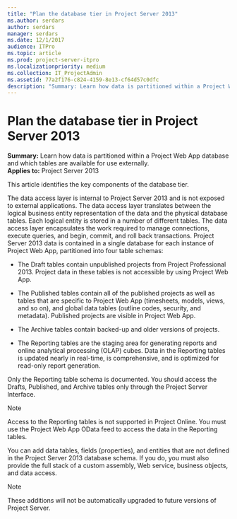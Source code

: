```yaml
---
title: "Plan the database tier in Project Server 2013"
ms.author: serdars
author: serdars
manager: serdars
ms.date: 12/1/2017
audience: ITPro
ms.topic: article
ms.prod: project-server-itpro
ms.localizationpriority: medium
ms.collection: IT_ProjectAdmin
ms.assetid: 77a2f176-c824-4159-8e13-cf64d57c0dfc
description: "Summary: Learn how data is partitioned within a Project Web App database and which tables are available for use externally."
---
```


# Plan the database tier in Project Server 2013
 
 **Summary:** Learn how data is partitioned within a Project Web App database and which tables are available for use externally.<br/>
**Applies to:** Project Server 2013
  
This article identifies the key components of the database tier.
  
The data access layer is internal to Project Server 2013 and is not exposed to external applications. The data access layer translates between the logical business entity representation of the data and the physical database tables. Each logical entity is stored in a number of different tables. The data access layer encapsulates the work required to manage connections, execute queries, and begin, commit, and roll back transactions. Project Server 2013 data is contained in a single database for each instance of Project Web App, partitioned into four table schemas:
  
- The Draft tables contain unpublished projects from Project Professional 2013. Project data in these tables is not accessible by using Project Web App.
    
- The Published tables contain all of the published projects as well as tables that are specific to Project Web App (timesheets, models, views, and so on), and global data tables (outline codes, security, and metadata). Published projects are visible in Project Web App. 
    
- The Archive tables contain backed-up and older versions of projects.
    
- The Reporting tables are the staging area for generating reports and online analytical processing (OLAP) cubes. Data in the Reporting tables is updated nearly in real-time, is comprehensive, and is optimized for read-only report generation.
    
Only the Reporting table schema is documented. You should access the Drafts, Published, and Archive tables only through the Project Server Interface.
  
> [!NOTE]
> Access to the Reporting tables is not supported in Project Online. You must use the Project Web App OData feed to access the data in the Reporting tables. 
  
You can add data tables, fields (properties), and entities that are not defined in the Project Server 2013 database schema. If you do, you must also provide the full stack of a custom assembly, Web service, business objects, and data access.
  
> [!NOTE]
> These additions will not be automatically upgraded to future versions of Project Server. 
  

